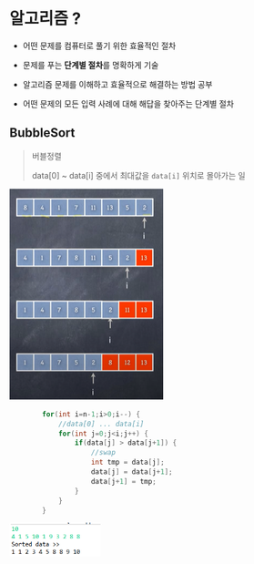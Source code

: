 # 알고리즘 ?

* 어떤 문제를 컴퓨터로 풀기 위한 효율적인 절차
* 문제를 푸는 **단계별 절차**를 명확하게 기술
* 알고리즘 문제를 이해하고 효율적으로 해결하는 방법 공부



* 어떤 문제의 모든 입력 사례에 대해 해답을 찾아주는 단계별 절차



## BubbleSort

> 버블정렬
>
> data[0] ~ data[i] 중에서 최대값을 `data[i]` 위치로 몰아가는 일

![image-20200906234540393](images/image-20200906234540393.png)

```java
		for(int i=n-1;i>0;i--) {
			//data[0] ... data[i]
			for(int j=0;j<i;j++) {
				if(data[j] > data[j+1]) {
					//swap
					int tmp = data[j];
					data[j] = data[j+1];
					data[j+1] = tmp;
				}
			}
		}
```

<img src="images/image-20200906234405809.png" alt="image-20200906234405809" style="zoom:67%;" />